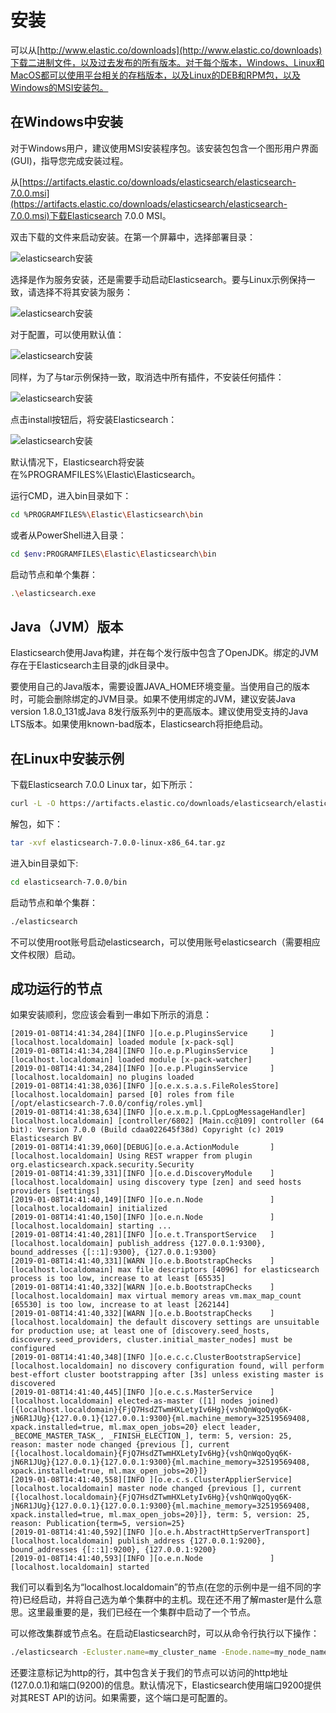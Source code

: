 # 安装

可以从[http://www.elastic.co/downloads](http://www.elastic.co/downloads)下载二进制文件，以及过去发布的所有版本。对于每个版本，Windows、Linux和MacOS都可以使用平台相关的存档版本，以及Linux的DEB和RPM包，以及Windows的MSI安装包。

## 在Windows中安装

对于Windows用户，建议使用MSI安装程序包。该安装包包含一个图形用户界面\(GUI\)，指导您完成安装过程。

从[https://artifacts.elastic.co/downloads/elasticsearch/elasticsearch-7.0.0.msi](https://artifacts.elastic.co/downloads/elasticsearch/elasticsearch-7.0.0.msi)下载Elasticsearch 7.0.0 MSI。

双击下载的文件来启动安装。在第一个屏幕中，选择部署目录：

![elasticsearch&#x5B89;&#x88C5;](http://source.iftrue.cn/elasticsearch/msi_installer_locations.png)

选择是作为服务安装，还是需要手动启动Elasticsearch。要与Linux示例保持一致，请选择不将其安装为服务：

![elasticsearch&#x5B89;&#x88C5;](http://source.iftrue.cn/elasticsearch/msi_installer_no_service.png)

对于配置，可以使用默认值：

![elasticsearch&#x5B89;&#x88C5;](http://source.iftrue.cn/elasticsearch/msi_installer_configuration.png)

同样，为了与tar示例保持一致，取消选中所有插件，不安装任何插件：

![elasticsearch&#x5B89;&#x88C5;](http://source.iftrue.cn/elasticsearch/msi_installer_plugins.png)

点击install按钮后，将安装Elasticsearch：

![elasticsearch&#x5B89;&#x88C5;](http://source.iftrue.cn/elasticsearch/msi_installer_success.png)

默认情况下，Elasticsearch将安装在%PROGRAMFILES%\Elastic\Elasticsearch。

运行CMD，进入bin目录如下：

```bash
cd %PROGRAMFILES%\Elastic\Elasticsearch\bin
```

或者从PowerShell进入目录：

```bash
cd $env:PROGRAMFILES\Elastic\Elasticsearch\bin
```

启动节点和单个集群：

```bash
.\elasticsearch.exe
```

## Java（JVM）版本

Elasticsearch使用Java构建，并在每个发行版中包含了OpenJDK。绑定的JVM存在于Elasticsearch主目录的jdk目录中。

要使用自己的Java版本，需要设置JAVA\_HOME环境变量。当使用自己的版本时，可能会删除绑定的JVM目录。如果不使用绑定的JVM，建议安装Java version 1.8.0\_131或Java 8发行版系列中的更高版本。建议使用受支持的Java LTS版本。如果使用known-bad版本，Elasticsearch将拒绝启动。

## 在Linux中安装示例

下载Elasticsearch 7.0.0 Linux tar，如下所示：

```bash
curl -L -O https://artifacts.elastic.co/downloads/elasticsearch/elasticsearch-7.0.0-linux-x86_64.tar.gz
```

解包，如下：

```bash
tar -xvf elasticsearch-7.0.0-linux-x86_64.tar.gz
```

进入bin目录如下:

```bash
cd elasticsearch-7.0.0/bin
```

启动节点和单个集群：

```bash
./elasticsearch
```

不可以使用root账号启动elasticsearch，可以使用账号elasticsearch（需要相应文件权限）启动。

## 成功运行的节点

如果安装顺利，您应该会看到一串如下所示的消息：

```text
[2019-01-08T14:41:34,284][INFO ][o.e.p.PluginsService     ] [localhost.localdomain] loaded module [x-pack-sql]
[2019-01-08T14:41:34,284][INFO ][o.e.p.PluginsService     ] [localhost.localdomain] loaded module [x-pack-watcher]
[2019-01-08T14:41:34,284][INFO ][o.e.p.PluginsService     ] [localhost.localdomain] no plugins loaded
[2019-01-08T14:41:38,036][INFO ][o.e.x.s.a.s.FileRolesStore] [localhost.localdomain] parsed [0] roles from file [/opt/elasticsearch-7.0.0/config/roles.yml]
[2019-01-08T14:41:38,634][INFO ][o.e.x.m.p.l.CppLogMessageHandler] [localhost.localdomain] [controller/6802] [Main.cc@109] controller (64 bit): Version 7.0.0 (Build cdaa022645f38d) Copyright (c) 2019 Elasticsearch BV
[2019-01-08T14:41:39,060][DEBUG][o.e.a.ActionModule       ] [localhost.localdomain] Using REST wrapper from plugin org.elasticsearch.xpack.security.Security
[2019-01-08T14:41:39,331][INFO ][o.e.d.DiscoveryModule    ] [localhost.localdomain] using discovery type [zen] and seed hosts providers [settings]
[2019-01-08T14:41:40,149][INFO ][o.e.n.Node               ] [localhost.localdomain] initialized
[2019-01-08T14:41:40,150][INFO ][o.e.n.Node               ] [localhost.localdomain] starting ...
[2019-01-08T14:41:40,281][INFO ][o.e.t.TransportService   ] [localhost.localdomain] publish_address {127.0.0.1:9300}, bound_addresses {[::1]:9300}, {127.0.0.1:9300}
[2019-01-08T14:41:40,331][WARN ][o.e.b.BootstrapChecks    ] [localhost.localdomain] max file descriptors [4096] for elasticsearch process is too low, increase to at least [65535]
[2019-01-08T14:41:40,332][WARN ][o.e.b.BootstrapChecks    ] [localhost.localdomain] max virtual memory areas vm.max_map_count [65530] is too low, increase to at least [262144]
[2019-01-08T14:41:40,332][WARN ][o.e.b.BootstrapChecks    ] [localhost.localdomain] the default discovery settings are unsuitable for production use; at least one of [discovery.seed_hosts, discovery.seed_providers, cluster.initial_master_nodes] must be configured
[2019-01-08T14:41:40,348][INFO ][o.e.c.c.ClusterBootstrapService] [localhost.localdomain] no discovery configuration found, will perform best-effort cluster bootstrapping after [3s] unless existing master is discovered
[2019-01-08T14:41:40,445][INFO ][o.e.c.s.MasterService    ] [localhost.localdomain] elected-as-master ([1] nodes joined)[{localhost.localdomain}{FjQ7HsdZTwmHXLetyIv6Hg}{vshQnWqoQyq6K-jN6R1JUg}{127.0.0.1}{127.0.0.1:9300}{ml.machine_memory=32519569408, xpack.installed=true, ml.max_open_jobs=20} elect leader, _BECOME_MASTER_TASK_, _FINISH_ELECTION_], term: 5, version: 25, reason: master node changed {previous [], current [{localhost.localdomain}{FjQ7HsdZTwmHXLetyIv6Hg}{vshQnWqoQyq6K-jN6R1JUg}{127.0.0.1}{127.0.0.1:9300}{ml.machine_memory=32519569408, xpack.installed=true, ml.max_open_jobs=20}]}
[2019-01-08T14:41:40,558][INFO ][o.e.c.s.ClusterApplierService] [localhost.localdomain] master node changed {previous [], current [{localhost.localdomain}{FjQ7HsdZTwmHXLetyIv6Hg}{vshQnWqoQyq6K-jN6R1JUg}{127.0.0.1}{127.0.0.1:9300}{ml.machine_memory=32519569408, xpack.installed=true, ml.max_open_jobs=20}]}, term: 5, version: 25, reason: Publication{term=5, version=25}
[2019-01-08T14:41:40,592][INFO ][o.e.h.AbstractHttpServerTransport] [localhost.localdomain] publish_address {127.0.0.1:9200}, bound_addresses {[::1]:9200}, {127.0.0.1:9200}
[2019-01-08T14:41:40,593][INFO ][o.e.n.Node               ] [localhost.localdomain] started
```

我们可以看到名为“localhost.localdomain”的节点\(在您的示例中是一组不同的字符\)已经启动，并将自己选为单个集群中的主机。现在还不用了解master是什么意思。这里最重要的是，我们已经在一个集群中启动了一个节点。

可以修改集群或节点名。在启动Elasticsearch时，可以从命令行执行以下操作：

```bash
./elasticsearch -Ecluster.name=my_cluster_name -Enode.name=my_node_name
```

还要注意标记为http的行，其中包含关于我们的节点可以访问的http地址\(127.0.0.1\)和端口\(9200\)的信息。默认情况下，Elasticsearch使用端口9200提供对其REST API的访问。如果需要，这个端口是可配置的。


